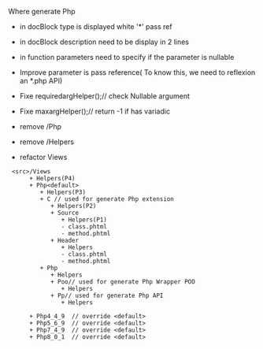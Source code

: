 
Where generate Php
- in docBlock type is displayed white '*' pass ref
- in docBlock description need to be display in 2 lines
- in function parameters need to specify if the parameter is nullable
- Improve parameter is pass reference( To know this, we need to reflexion an *.php API)
  
- Fixe requiredargHelper();// check Nullable argument
- Fixe maxargHelper();// return -1 if has variadic


- remove <src>/Php
- remove <src>/Helpers

- refactor Views
```
 <src>/Views
      + Helpers(P4)
      + Php<default>
         + Helpers(P3)
         + C // used for generate Php extension
            + Helpers(P2)
            + Source
               + Helpers(P1)
               - class.phtml
               - method.phtml
            + Header
               + Helpers
               - class.phtml
               - method.phtml
         + Php
            + Helpers
            + Poo// used for generate Php Wrapper POO
               + Helpers
            + Pp// used for generate Php API
               + Helpers

      + Php4_4_9  // override <default>
      + Php5_6_9  // override <default>
      + Php7_4_9  // override <default>
      + Php8_0_1  // override <default>
```